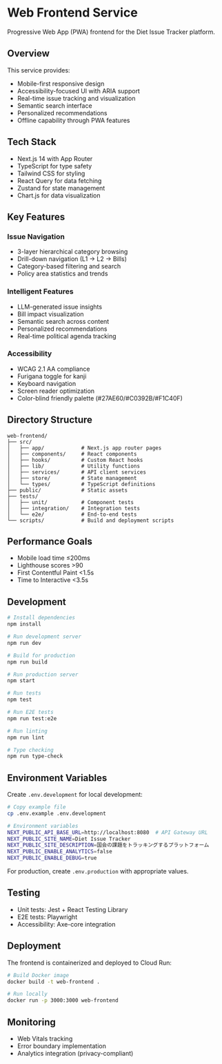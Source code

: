 # Web Frontend Service

Progressive Web App (PWA) frontend for the Diet Issue Tracker platform.

## Overview

This service provides:

- Mobile-first responsive design
- Accessibility-focused UI with ARIA support
- Real-time issue tracking and visualization
- Semantic search interface
- Personalized recommendations
- Offline capability through PWA features

## Tech Stack

- Next.js 14 with App Router
- TypeScript for type safety
- Tailwind CSS for styling
- React Query for data fetching
- Zustand for state management
- Chart.js for data visualization

## Key Features

### Issue Navigation

- 3-layer hierarchical category browsing
- Drill-down navigation (L1 → L2 → Bills)
- Category-based filtering and search
- Policy area statistics and trends

### Intelligent Features

- LLM-generated issue insights
- Bill impact visualization
- Semantic search across content
- Personalized recommendations
- Real-time political agenda tracking

### Accessibility

- WCAG 2.1 AA compliance
- Furigana toggle for kanji
- Keyboard navigation
- Screen reader optimization
- Color-blind friendly palette (#27AE60/#C0392B/#F1C40F)

## Directory Structure

```
web-frontend/
├── src/
│   ├── app/            # Next.js app router pages
│   ├── components/     # React components
│   ├── hooks/          # Custom React hooks
│   ├── lib/            # Utility functions
│   ├── services/       # API client services
│   ├── store/          # State management
│   └── types/          # TypeScript definitions
├── public/             # Static assets
├── tests/
│   ├── unit/           # Component tests
│   ├── integration/    # Integration tests
│   └── e2e/            # End-to-end tests
└── scripts/            # Build and deployment scripts
```

## Performance Goals

- Mobile load time ≤200ms
- Lighthouse scores >90
- First Contentful Paint <1.5s
- Time to Interactive <3.5s

## Development

```bash
# Install dependencies
npm install

# Run development server
npm run dev

# Build for production
npm run build

# Run production server
npm start

# Run tests
npm test

# Run E2E tests
npm run test:e2e

# Run linting
npm run lint

# Type checking
npm run type-check
```

## Environment Variables

Create `.env.development` for local development:

```bash
# Copy example file
cp .env.example .env.development

# Environment variables
NEXT_PUBLIC_API_BASE_URL=http://localhost:8080  # API Gateway URL
NEXT_PUBLIC_SITE_NAME=Diet Issue Tracker
NEXT_PUBLIC_SITE_DESCRIPTION=国会の課題をトラッキングするプラットフォーム
NEXT_PUBLIC_ENABLE_ANALYTICS=false
NEXT_PUBLIC_ENABLE_DEBUG=true
```

For production, create `.env.production` with appropriate values.

## Testing

- Unit tests: Jest + React Testing Library
- E2E tests: Playwright
- Accessibility: Axe-core integration

## Deployment

The frontend is containerized and deployed to Cloud Run:

```bash
# Build Docker image
docker build -t web-frontend .

# Run locally
docker run -p 3000:3000 web-frontend
```

## Monitoring

- Web Vitals tracking
- Error boundary implementation
- Analytics integration (privacy-compliant)
